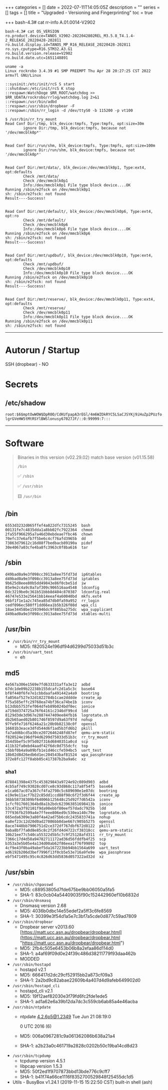 +++
categories = []
date = 2022-07-11T14:05:05Z
description = ""
series = []
tags = []
title = "Upgraded - Versioning and Fingerprinting"
toc = true

+++
bash-4.3# cat rr-info
A.01.0014-V2902

    bash-4.3# cat OS_VERSION 
    ro.product.device=TANOS_V2902-2022042802REL_M3.5.8_T4.1.4-2_RELEASE_20220428-202811
    ro.build.display.id=TANOS_MP_R16_RELEASE_20220428-202811
    ro.sys.cputype=R16.STM32.A3.G1
    ro.build.version.release=V2902
    ro.build.date.utc=1651148891
    
    uname -a
    Linux rockrobo 3.4.39 #1 SMP PREEMPT Thu Apr 28 20:27:25 CST 2022 armv7l GNU/Linux
    
    ::sysinit:/etc/init/rcS S start
    ::shutdown:/etc/init/rcS K stop
    ::respawn:WatchDoge $RR_ROOT/watchdog >> $RR_UDATA/rockrobo/rrlog/watchdog.log 2>&1
    ::respawn:/usr/bin/adbd
    ::respawn:/usr/sbin/dropbear -F
    ::respawn:/sbin/rr_login -d /dev/ttyS0 -b 115200 -p vt100
    
    $ /usr/bin/rr_try_mount
    Read Conf Dir:/tmp, blk_device:tmpfs, Type:tmpfs, opt:size=30m
            ignore Dir:/tmp, blk_device:tmpfs, because not '/dev/mmcblk0p*'
    
    
    Read Conf Dir:/run/shm, blk_device:tmpfs, Type:tmpfs, opt:size=100m
            ignore Dir:/run/shm, blk_device:tmpfs, because not '/dev/mmcblk0p*'
    
    
    Read Conf Dir:/mnt/data/, blk_device:/dev/mmcblk0p1, Type:ext4, opt:defaults
            Check /mnt/data/
            Check /dev/mmcblk0p1
            Info:/dev/mmcblk0p1 File type block device....OK
    Running /sbin/e2fsck on /dev/mmcblk0p1
    sh: /sbin/e2fsck: not found
    Result----Success!
    
    
    Read Conf Dir:/mnt/default/, blk_device:/dev/mmcblk0p6, Type:ext4, opt:ro
            Check /mnt/default/
            Check /dev/mmcblk0p6
            Info:/dev/mmcblk0p6 File type block device....OK
    Running /sbin/e2fsck on /dev/mmcblk0p6
    sh: /sbin/e2fsck: not found
    Result----Success!
    
    
    Read Conf Dir:/mnt/updbuf/, blk_device:/dev/mmcblk0p10, Type:ext4, opt:defaults
            Check /mnt/updbuf/
            Check /dev/mmcblk0p10
            Info:/dev/mmcblk0p10 File type block device....OK
    Running /sbin/e2fsck on /dev/mmcblk0p10
    sh: /sbin/e2fsck: not found
    Result----Success!
    
    
    Read Conf Dir:/mnt/reserve/, blk_device:/dev/mmcblk0p11, Type:ext4, opt:defaults
            Check /mnt/reserve/
            Check /dev/mmcblk0p11
            Info:/dev/mmcblk0p11 File type block device....OK
    Running /sbin/e2fsck on /dev/mmcblk0p11
    sh: /sbin/e2fsck: not found

***

# Autorun / Startup

SSH (dropbear) - NO

# Secrets

## /etc/shadow

`root:$6$mptOwWOW$DpR0O/CdKUfpapA3rEGl/4m6WZOkRYC5LSaCJSYKj9iHuZp2PUzfolgrGVeHW5tMtRSYlBWSlonusy67027JF/::0:99999:7:::`

***

# Software

> Binaries in this version (v02.29.02) match base version (v01.15.58)
>
> `/bin`
>
> ✅ `/sbin`
>
> ✅ `/usr/sbin`
>
> 🟨 `/usr/bin`

## /bin

```
6553d3232d065ffef4a822dfc7315245  bash
00131fe7c4835dda1a8bb02fc7922364  chmod
2fa55f966295a7a46d30ebdeae7fbc46  chown
70efc37e6afb7f5be6c4cf76afd3965b  dd
73863d79612c16d88f7bedbacb89190a  pidof
30e4067a03cfe4ba8fc3963c0f8ba616  tar
```


## /sbin

```
d49bad0a9e3f098cc3913a8ee75fd73d  ip6tables
d49bad0a9e3f098cc3913a8ee75fd73d  iptables
9b625d8eee80b5dd49843e86f0cbe51d  iw
85e9e2c4a9c0a7af309c906516aa4548  ldconfig
0dc3219be0c361b51bbb8d404c870387  ldconfig.real
46747e533e25641bb14eeaf4a60040bd  mkfs.ext4
96bf1f1e1a2c745ea85d7db0fa59a952  rr_login
cedf096ec580ff1dd66ea1b5b326f08d  wpa_cli
18ae34458be1593946dc9f885ba275dc  wpa_supplicant
d49bad0a9e3f098cc3913a8ee75fd73d  xtables-multi
```


## /usr/bin

* `/usr/bin/rr_try_mount`
  * MD5: f820524e196df94d6299d75033d51b3c
* `/usr/bin/uart_test`
  * eh

## md5

    4e567a306e1569e7fd633331affa3e12  adbd
    67dc1de09b22238b155dcafc2d1a5c3c  base64
    bf8f440f6fe7e1cbbdaafa491442a4a9  bootring
    fa856af527e32d1822784b1cae2dddde  create_ap
    f75a585effc29768ea74bf36ca74be1b  iconv
    b13dbb5753fef064dfeb89b024bdf0ec  ionice
    a719dd374725a76f64161c2346df99cd  ldd
    8129d3de3d967e2887447409ee84fb16  logrotate.sh
    db2b65aed02b801746f8597d9a63f97d  nohup
    97fe9fe716f6246a21c20b9b82138c0f  openssl
    16601b3eace3dfd544d6f1ad5b3fd6b2  pkill
    fa7add6bcd5a30ce2072646248fd87ef  qemu-arm-static
    f820524e196df94d6299d75033d51b3c  rr_try_mount
    354d5bef5c9f5d02f316d6840351a0cd  scp
    411b32fa0ebd4aadf42f6dc0d755dcfc  top
    c5bbf0b4a9a09bfb1e1d46ccfe594bc5  uart_test
    18b02d8d26edb6d1ec204543baf81524  wpa_passphrase
    372e8fc127f8abb05c417387b2ba9a6c  xz

### sha1

    d78841398e4375c453829843a9724e92c089d903  adbd
    4cb5af749c93028cd07ce8c93d868c117a8f54f5  base64
    e1ca667ac07a367cf4fa2798c5c689690e1e07dc  bootring
    e19e9e11acf7b22c85dd1ccd88f98c6f2f3d6f44  create_ap
    36bb58738309bf64006b125648c25d92f7d6542a  iconv
    1cfcf017601364bd8a1b2bdc623963851698413b  ionice
    53c472a3f92101f9da98ebbf80eef57dadc7925b  ldd
    77f936fb2599a4e7ffeee806ed9c530ea140c79e  logrotate.sh
    665eda6309e3a80f4a42ad75b6cdc2435833741a  nohup
    ea8ef23c12d20d0ad27086bb0dae667c905b5275  openssl
    8ace7448bb7906751d2ce372df767dbf672d8122  pkill
    9aba8bf7fa0d8e85c8c2f26fd4d4722cf38318cc  qemu-arm-static
    10b21ee77c540ca55322d5b5c7c9f25128afd311  rr_try_mount
    7366c17d4d58a94782711172ad36d56fddfb4f25  scp
    b353a3e5b05e4a134d00ab62f86eea1f76f99892  top
    4cf9e43f0ba49abef5da167223bb94bb1564a699  uart_test
    ad6192b206d3bef7996f13f0cb5e53e716a9fe9e  wpa_passphrase
    ebf5471495c95c4c826d63dd5836d057322ad32d  xz

## /usr/sbin

* `/usr/sbin/chpasswd`
  * MD5: c88953805d7fde675be9bb06050a5fa5
  * SHA-1: 83c0cb04a54409035f90c152442960ef10b6832d
* `/usr/sbin/dnsmasq`
  * Dnsmasq version 2.68
  * MD5: 4036b0dbc14e55edef2a5ff3c6fe8569
  * SHA-1: 30399e3f54d1a5e7c3bf7a5cde0d877c59ad7809
* `/usr/sbin/dropbear`
  * Dropbear server v2013.60 [https://matt.ucc.asn.au/dropbear/dropbear.html](https://matt.ucc.asn.au/dropbear/dropbear.html "https://matt.ucc.asn.au/dropbear/dropbear.html")
  * MD5: 2fb4c505e6453b06b8a2efaa86d114d0
  * SHA-1: a4af69f09d0e24f39c486d38211779f93daa462b
  * MODDED
* `/usr/sbin/hostapd`
  * hostapd v2.1
  * MD5: 666417d2dc29cf52915bb2a873cf09a3
  * SHA-1: 2a2bd9c82abae22609b4a407d4d9afeb649902d0
* `/usr/sbin/hostapd_cli`
  * hostapd_cli v2.1
  * MD5: 19f12aef82030e3f79fd6fc2fde1ede5
  * SHA-1: ad1a62e6a39b12da7dc3c559cb6ab85a4e46acba
* `/usr/sbin/ntpdate`
  * ntpdate 4.2.6p5@1.2349 Tue Jun 21 08:19:0

    0 UTC 2016 (6)
  * MD5: 006a0967281c9a061362086b638a21a4
  * SHA-1: a2b23a0c461719a2828c0202b50c19ba14cd8d23
* `/usr/sbin/tcpdump`
  * tcpdump version 4.5.1
  * libpcap version 1.5.3
  * MD5: 50f2ed1f9707873bbd13bde776c9cff7
  * SHA-1: b41f74a66ce1116f8352700529848f25455dc1d5
* Utils - BusyBox v1.24.1 (2019-11-15 15:22:50 CST) built-in shell (ash)